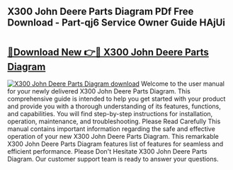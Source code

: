 ## X300 John Deere Parts Diagram PDf Free Download - Part-qj6 Service Owner Guide HAjUi

# <h2><a href="http://dfm82v8.blite.top/?on=X300+John+Deere+Parts+Diagram">🔗Download New 👉🔴 X300 John Deere Parts Diagram</a></h2>

[![X300 John Deere Parts Diagram download](https://i.imgur.com/lujVjoI.png)](http://dfm82v8.blite.top/?on=X300+John+Deere+Parts+Diagram)
Welcome to the user manual for your newly delivered X300 John Deere Parts Diagram. This comprehensive guide is intended to help you get started with your product and provide you with a thorough understanding of its features, functions, and capabilities. You will find step-by-step instructions for installation, operation, maintenance, and troubleshooting. Please Read Carefully This manual contains important information regarding the safe and effective operation of your new X300 John Deere Parts Diagram. This remarkable X300 John Deere Parts Diagram features list of features for seamless and efficient performance. Please Don't Hesitate X300 John Deere Parts Diagram. Our customer support team is ready to answer your questions.

